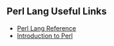 Perl Lang Useful Links
----------------------

- [Perl Lang Reference](http://perldoc.perl.org/index-language.html)
- [Introduction to Perl](http://www.perl.com/pub/2000/10/begperl1.html)
